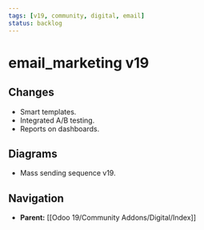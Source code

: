 ```yaml
---
tags: [v19, community, digital, email]
status: backlog
---
```

# email_marketing v19

## Changes
- Smart templates.
- Integrated A/B testing.
- Reports on dashboards.

## Diagrams
- Mass sending sequence v19.






## Navigation
- **Parent:** [[Odoo 19/Community Addons/Digital/Index]]
